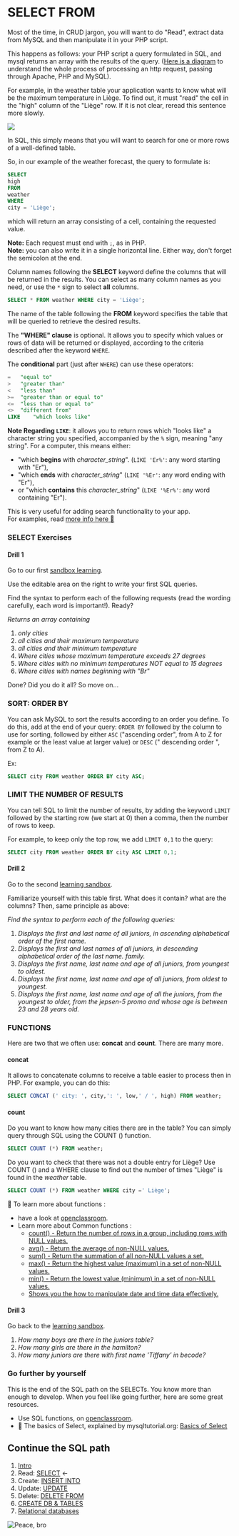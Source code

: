 # SELECT FROM

Most of the time, in CRUD jargon, you will want to do "Read", extract data from MySQL and then manipulate it in your PHP script.

This happens as follows: your PHP script a query formulated in SQL, and mysql returns an array with the results of the query. ([Here is a diagram](./assets/mysql-architecture.png) to understand the whole process of processing an http request, passing through Apache, PHP and MySQL).

For example, in the weather table your application wants to know what will be the maximum temperature in Liège. To find out, it must "read" the cell in the "high" column of the "Liège" row. If it is not clear, reread this sentence more slowly.

![](./assets/select-tb.png)

In SQL, this simply means that you will want to search for one or more rows of a well-defined table.  

So, in our example of the weather forecast, the query to formulate is: 

```sql
SELECT
high
FROM
weather
WHERE
city = 'Liège';
```
which will return an array consisting of a cell, containing the requested value.

**Note:** Each request must end with `;`, as in PHP.  
**Note:** you can also write it in a single horizontal line. Either way, don't forget the semicolon at the end.

Column names following the **SELECT** keyword define the columns that will be returned in the results. You can select as many column names as you need, or use the `*` sign to select **all** columns.  

```sql
SELECT * FROM weather WHERE city = 'Liège';
```

The name of the table following the **FROM** keyword specifies the table that will be queried to retrieve the desired results.

The **"WHERE" clause** is optional. It allows you to specify which values or rows of data will be returned or displayed, according to the criteria described after the keyword `WHERE`.

The **conditional** part (just after `WHERE`) can use these operators:

```sql
=	"equal to"
>	"greater than"
<	"less than"
>=	"greater than or equal to"
<=	"less than or equal to"
<>	"different from"
LIKE	"which looks like"
```
**Note Regarding `LIKE`**: it allows you to return rows which "looks like" a character string you specified, accompanied by the `%` sign, meaning "any string". For a computer, this means either:

- "which **begins** with *character_string*". (`LIKE 'Er%'`: any word starting with "Er"),  
- "which **ends** with *character_string*" (`LIKE '%Er'`: any word ending with "Er"),  
- or "which **contains** this *character_string*" (`LIKE '%Er%'`: any word containing "Er").  

This is very useful for adding search functionality to your app.  
For examples, read [more info here 📖](https://www.mysqltutorial.org/mysql-where/)

### SELECT Exercises

#### Drill 1
Go to our first [sandbox learning](http://sqlfiddle.com/#!9/d3b1c2).

Use the editable area on the right to write your first SQL queries.  

Find the syntax to perform each of the following requests (read the wording carefully, each word is important!). Ready?

*Returns an array containing* 

1. *only cities*
1. *all cities and their maximum temperature*
1. *all cities and their minimum temperature*
1. *Where cities whose maximum temperature exceeds 27 degrees*
1. *Where cities with no minimum temperatures NOT equal to 15 degrees*
1. *Where cities with names beginning with "Br"*

Done? Did you do it all? So move on...


### SORT: ORDER BY
You can ask MySQL to sort the results according to an order you define. To do this, add at the end of your query: `ORDER BY` followed by the column to use for sorting, followed by either `ASC` ("ascending order", from A to Z for example or the least value at larger value) or `DESC` (" descending order ", from Z to A).

Ex:
```sql
SELECT city FROM weather ORDER BY city ASC;
```

### LIMIT THE NUMBER OF RESULTS

You can tell SQL to limit the number of results, by adding the keyword `LIMIT` followed by the starting row (we start at 0) then a comma, then the number of rows to keep.

For example, to keep only the top row, we add `LIMIT 0,1` to the query:

```sql
SELECT city FROM weather ORDER BY city ASC LIMIT 0,1;
````


#### Drill 2
Go to the second [learning sandbox](http://sqlfiddle.com/#!9/43ebb3).

Familiarize yourself with this table first. What does it contain? what are the columns?
Then, same principle as above:

*Find the syntax to perform each of the following queries:*

1. *Displays the first and last name of all juniors, in ascending alphabetical order of the first name.*
1. *Displays the first and last names of all juniors, in descending alphabetical order of the last name. family.*
1. *Displays the first name, last name and age of all juniors, from youngest to oldest.*
1. *Displays the first name, last name and age of all juniors, from oldest to youngest.*
1. *Displays the first name, last name and age of all the juniors, from the youngest to older, from the jepsen-5 promo and whose age is between 23 and 28 years old.*


### FUNCTIONS
Here are two that we often use: **concat** and **count**. There are many more.

#### concat
It allows to concatenate columns to receive a table easier to process then in PHP.
For example, you can do this:

```sql
SELECT CONCAT (' city: ', city,': ', low,' / ', high) FROM weather;
```

#### count
Do you want to know how many cities there are in the table? You can simply query through SQL using the COUNT () function.

```sql
SELECT COUNT (*) FROM weather;
```

Do you want to check that there was not a double entry for Liège? Use COUNT () and a WHERE clause to find out the number of times "Liège" is found in the *weather* table.

```sql
SELECT COUNT (*) FROM weather WHERE city =' Liège';
```

📖 To learn more about functions :

- have a look at [openclassroom](https://openclassrooms.com/courses/concevez-votre-site-web-avec-php-et-mysql/les-fonctions-sql).
- Learn more about Common functions :
    - [count() - Return the number of rows in a group, including rows with NULL values.](https://www.mysqltutorial.org/mysql-count/)
    - [avg() - Return the average of non-NULL values.](https://www.mysqltutorial.org/mysql-avg/)
    - [sum() - Return the summation of all non-NULL values a set.](https://www.mysqltutorial.org/mysql-sum/)
    - [max() - Return the highest value (maximum) in a set of non-NULL values.](https://www.mysqltutorial.org/mysql-max-function/)
    - [min() - Return the lowest value (minimum) in a set of non-NULL values.](https://www.mysqltutorial.org/mysql-min/)
    - [Shows you the how to manipulate date and time data effectively.](https://www.mysqltutorial.org/mysql-date/)


#### Drill 3

Go back to the [learning sandbox](http://sqlfiddle.com/#!9/a926c9).

1. *How many boys are there in the juniors table?*
1. *How many girls are there in the hamilton?*
1. *How many juniors are there with first name 'Tiffany' in becode?*


### Go further by yourself
This is the end of the SQL path on the SELECTs. You know more than enough to develop. When you feel like going further, here are some great resources.  

- Use SQL functions, on [openclassroom](https://openclassrooms.com/courses/concevez-votre-site-web-avec-php-et-mysql/les-fonctions-sql).
- 📖 The basics of Select, explained by mysqltutorial.org: [Basics of Select](https://www.mysqltutorial.org/mysql-select-statement-query-data.aspx)



## Continue the SQL path

1. [Intro](./0.intro.md)   
1. Read: [SELECT](./1.select.md) ←
1. Create: [INSERT INTO](./2.insert.md)  
1. Update: [UPDATE](./3.update.md)
1. Delete: [DELETE FROM](./4.delete.md)
1. [CREATE DB & TABLES](./5.create.md)
1. [Relational databases]( ./6.relational-db.md)


![Peace, bro](./assets/dancingcat.gif)




